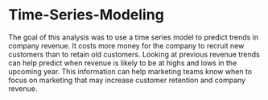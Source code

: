 # Time-Series-Modeling
The goal of this analysis was to use a time series model to predict trends in company revenue. It costs more money for the company to recruit new customers than to retain old customers. Looking at previous revenue trends can help predict when revenue is likely to be at highs and lows in the upcoming year. This information can help marketing teams know when to focus on marketing that may increase customer retention and company revenue. 
